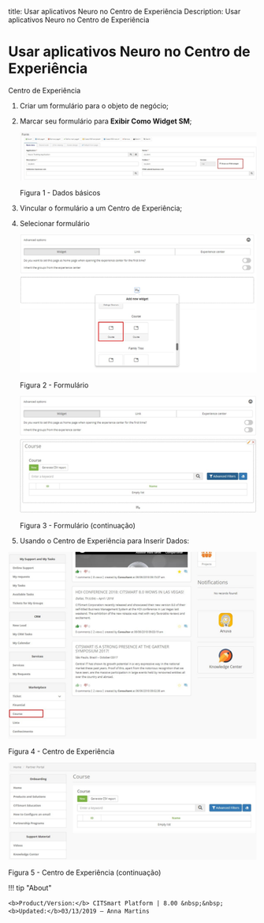 title: Usar aplicativos Neuro no Centro de Experiência
Description: Usar aplicativos Neuro no Centro de Experiência
# Usar aplicativos Neuro no Centro de Experiência

Centro de Experiência

1.  Criar um formulário para o objeto de negócio;

2.  Marcar seu formulário para **Exibir Como Widget SM**;

    ![basic](images/neuro-sm-6.jpg)

    Figura 1 - Dados básicos

3.  Vincular o formulário a um Centro de Experiência;

4.  Selecionar formulário

    ![basic](images/neuro-sm-7.png)

    Figura 2 - Formulário

    ![basic](images/neuro-sm-8.png)

    Figura 3 - Formulário (continuação)

5.  Usando o Centro de Experiência para Inserir Dados:

![basic](images/neuro-sm-9.png)

Figura 4 - Centro de Experiência


![basic](images/neuro-sm-10.png)

Figura 5 - Centro de Experiência (continuação)


!!! tip "About"

    <b>Product/Version:</b> CITSmart Platform | 8.00 &nbsp;&nbsp;
    <b>Updated:</b>03/13/2019 – Anna Martins
